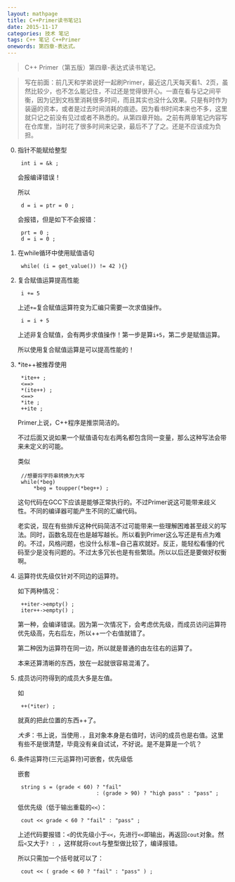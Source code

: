 ```yaml
---
layout: mathpage
title: C++Primer读书笔记1
date: 2015-11-17
categories: 技术 笔记 
tags: C++ 笔记 C++Primer
onewords: 第四章-表达式。
---
```

> C++ Primer（第五版）第四章-表达式读书笔记。

> 写在前面：前几天和学弟说好一起刷Primer，最近这几天每天看1、2页，虽然比较少，也不怎么能记住，不过还是觉得很开心。一直在看与记之间平衡，因为记到文档里消耗很多时间，而且其实也没什么效果。只是有时作为装逼的资本，或者是过去时间消耗的痕迹。因为看书时间本来也不多，这里就只记之前没有见过或者不熟悉的。从第四章开始。之前有两章笔记内容写在仓库里，当时花了很多时间来记录，最后不了了之。还是不应该成为负担。

0. 指针不能赋给整型

        int i = &k ;

    会报编译错误！

    所以 

        d = i = ptr = 0 ;

    会报错，但是如下不会报错：

        prt = 0 ;
        d = i = 0 ;


1. 在while循环中使用赋值语句

        while( (i = get_value()) != 42 ){}

2. 复合赋值运算提高性能

        i += 5

    上述`+=`复合赋值运算符变为汇编只需要一次求值操作。

        i = i + 5

    上述非复合赋值，会有两步求值操作！第一步是算`i+5`，第二步是赋值运算。

    所以使用复合赋值运算是可以提高性能的！

3. *ite++被推荐使用
    
        *ite++ ;
        <==> 
        *(ite++) ; 
        <==>
        *ite ;
        ++ite ;

    Primer上说，C++程序是推崇简洁的。

    不过后面又说如果一个赋值语句左右两名都包含同一变量，那么这种写法会带来未定义的可能。

    类似
    
        //想要将字符串转换为大写
        while(*beg)
            *beg = toupper(*beg++) ; 

    这句代码在GCC下应该是能够正常执行的。不过Primer说这可能带来歧义性。不同的编译器可能产生不同的汇编代码。

    老实说，现在有些排斥这种代码简洁不过可能带来一些理解困难甚至歧义的写法。同时，函数名现在也是越写越长。所以看到Primer这么写还是有点为难的。不过，风格问题，也没什么标准~自己喜欢就好。反正，能轻松看懂的代码至少是没有问题的。不过太多冗长也是有些繁琐。所以以后还是要做好权衡啊。

4. 运算符优先级仅针对不同边的运算符。

    如下两种情况：

        ++iter->empty() ;
        iter++->empty() ;

    第一种，会编译错误。因为第一次情况下，会考虑优先级，而成员访问运算符优先级高，先右后左，所以++一个右值就错了。

    第二种因为运算符在同一边，所以就是普通的由左往右的运算了。

    本来还算清晰的东西，放在一起就很容易混淆了。

5. 成员访问符得到的成员大多是左值。

    如

        ++(*iter) ;

    就真的把此位置的东西++了。

    *大多*：书上说，当使用`.`，且对象本身是右值时，访问的成员也是右值。这里有些不是很清楚，毕竟没有亲自试试，不好说。是不是算是一个坑？

6. 条件运算符(三元运算符)可嵌套，优先级低

    嵌套

        string s = (grade < 60) ? "fail" 
                                : (grade > 90) ? "high pass" : "pass" ;
    
    低优先级（低于输出重载的`<<`）：

        cout << grade < 60 ? "fail" : "pass" ;

    上述代码要报错：`<`的优先级小于`<<`，先进行`<<`即输出，再返回`cout`对象。然后`<`又大于`? : `，这样就将`cout`与整型做比较了，编译报错。

    所以只需加一个括号就可以了：

        cout << ( grade < 60 ? "fail" : "pass" ) ;
